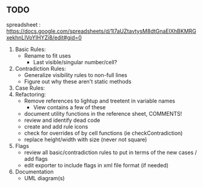 ## TODO

spreadsheet : https://docs.google.com/spreadsheets/d/1l7aUZtavtysM8dtGnaEIXhBKMRGxekhnLIVoYIHYZi8/edit#gid=0

 1. Basic Rules:
     - Rename to fit uses 
       - Last visible/singular number/cell?
 2. Contradiction Rules:
     - Generalize visibility rules to non-full lines
     - Figure out why these aren't static methods
 3. Case Rules:
 4. Refactoring:
    - Remove references to lightup and treetent in variable names
      - View contains a few of these
    - document utility functions in the reference sheet, COMMENTS!
    - review and identify dead code
    - create and add rule icons
    - check for overrides of by cell functions (ie checkContradiction)
    - replace height/width with size (never not square)
 5. Flags
    - review all basic/contradiction rules to put in terms of the new cases / add flags
    - edit exporter to include flags in xml file format (if needed)
 6. Documentation
    - UML diagram(s)
